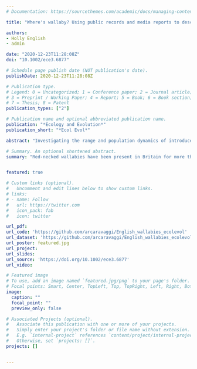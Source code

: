 ```yaml
---
# Documentation: https://sourcethemes.com/academic/docs/managing-content/

title: "Where's wallaby? Using public records and media reports to describe the status of red-necked wallabies in Britain"

authors: 
- Holly English
- admin

date: "2020-12-23T11:28:08Z"
doi: "10.1002/ece3.6877"

# Schedule page publish date (NOT publication's date).
publishDate: 2020-12-23T11:28:08Z

# Publication type.
# Legend: 0 = Uncategorized; 1 = Conference paper; 2 = Journal article;
# 3 = Preprint / Working Paper; 4 = Report; 5 = Book; 6 = Book section;
# 7 = Thesis; 8 = Patent
publication_types: ["2"]

# Publication name and optional abbreviated publication name.
publication: "*Ecology and Evolution*"
publication_short: "*Ecol Evol*"

abstract: "Investigating the range and population dynamics of introduced species provides insight into species behavior, habitat preferences, and potential of becoming established. Here, we show the current population status of the red-necked wallaby (Notamacropus rufogriseus) in Britain based on records from an eleven-year period (2008-2018). Records were obtained from Local Environmental Records Centres (LERCs), the National Biodiversity Network (NBN), and popular media. All records were mapped and compared to a historical distribution map (1940-2007), derived from published data. A total of 95 confirmed wallaby sightings were recorded between 2008 and 2018, of which 64 came from media sources, 18 from Local Environmental Records Centres (LERCs), seven from the National Biodiversity Network (NBN), and six from the published literature (Yalden, Br. Wildl., 24, 2013, 169). The greatest density of wallaby sightings was in southern England, with the Chiltern Hills Area of Outstanding Natural Beauty a particular hot spot (n = 11). More sightings were recorded in August than in any other month. Much of the species' ecology and responses to British biota and anthropogenic pressures are unknown, and therefore, further research is warranted. The methods used here are widely applicable to other non-native species, particularly those that the public are more likely to report and could be an important supplement to existing studies of conservation and management relevance."

# Summary. An optional shortened abstract.
summary: "Red-necked wallabies have been present in Britain for more than a century, originally being imported for zoos and private collections where they were popular attractions. However they also proved to be adept escape artists that were adaptable enough to survive in the British countryside. To find out what impact an established population of wallabies might have in Britain, we first have to establish where wild wallabies might be found, how often they are recorded and whether there are any current, established populations. We recorded a total of 95 confirmed sightings between 2008-2018, with most occurring in the month of August. Females with young were seen in Cornwall. "


featured: true

# Custom links (optional).
#   Uncomment and edit lines below to show custom links.
# links:
# - name: Follow
#   url: https://twitter.com
#   icon_pack: fab
#   icon: twitter

url_pdf:
url_code: 'https://github.com/arcaravaggi/English_wallabies_ecolevol'
url_dataset: 'https://github.com/arcaravaggi/English_wallabies_ecolevol'
url_poster: featured.jpg
url_project:
url_slides:
url_source: 'https://doi.org/10.1002/ece3.6877'
url_video:

# Featured image
# To use, add an image named `featured.jpg/png` to your page's folder. 
# Focal points: Smart, Center, TopLeft, Top, TopRight, Left, Right, BottomLeft, Bottom, BottomRight.
image:
  caption: ""
  focal_point: ""
  preview_only: false

# Associated Projects (optional).
#   Associate this publication with one or more of your projects.
#   Simply enter your project's folder or file name without extension.
#   E.g. `internal-project` references `content/project/internal-project/index.md`.
#   Otherwise, set `projects: []`.
projects: []


---
```

